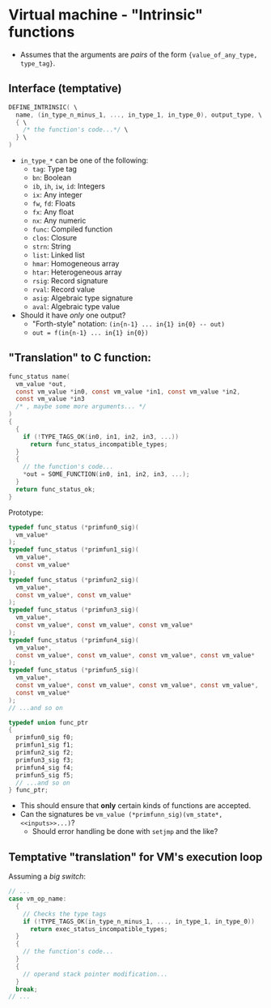 # Virtual machine - "Intrinsic" functions

- Assumes that the arguments are *pairs* of the form
  `{value_of_any_type, type_tag}`.

## Interface (temptative)

```c
DEFINE_INTRINSIC( \
  name, (in_type_n_minus_1, ..., in_type_1, in_type_0), output_type, \
  { \
    /* the function's code...*/ \
  } \
)
```

- `in_type_*` can be one of the following:
  - `tag`: Type tag
  - `bn`: Boolean
  - `ib`, `ih`, `iw`, `id`: Integers
  - `ix`: Any integer
  - `fw`, `fd`: Floats
  - `fx`: Any float
  - `nx`: Any numeric
  - `func`: Compiled function
  - `clos`: Closure
  - `strn`: String
  - `list`: Linked list
  - `hmar`: Homogeneous array
  - `htar`: Heterogeneous array
  - `rsig`: Record signature
  - `rval`: Record value
  - `asig`: Algebraic type signature
  - `aval`: Algebraic type value
- Should it have *only* one output?
  - "Forth-style" notation: `(in{n-1} ... in{1} in{0} -- out)`
  - `out = f(in{n-1} ... in{1} in{0})`

## "Translation" to C function:

```c
func_status name(
  vm_value *out,
  const vm_value *in0, const vm_value *in1, const vm_value *in2,
  const vm_value *in3
  /* , maybe some more arguments... */
)
{
  {
    if (!TYPE_TAGS_OK(in0, in1, in2, in3, ...))
      return func_status_incompatible_types;
  }
  {
    // the function's code...
    *out = SOME_FUNCTION(in0, in1, in2, in3, ...);
  }
  return func_status_ok;
}
```

Prototype:
```c
typedef func_status (*primfun0_sig)(
  vm_value*
);
typedef func_status (*primfun1_sig)(
  vm_value*,
  const vm_value*
);
typedef func_status (*primfun2_sig)(
  vm_value*,
  const vm_value*, const vm_value*
);
typedef func_status (*primfun3_sig)(
  vm_value*,
  const vm_value*, const vm_value*, const vm_value*
);
typedef func_status (*primfun4_sig)(
  vm_value*,
  const vm_value*, const vm_value*, const vm_value*, const vm_value*
);
typedef func_status (*primfun5_sig)(
  vm_value*,
  const vm_value*, const vm_value*, const vm_value*, const vm_value*,
  const vm_value*
);
// ...and so on

typedef union func_ptr
{
  primfun0_sig f0;
  primfun1_sig f1;
  primfun2_sig f2;
  primfun3_sig f3;
  primfun4_sig f4;
  primfun5_sig f5;
  // ...and so on
} func_ptr;
```
- This should ensure that **only** certain kinds of functions are accepted.
- Can the signatures be `vm_value (*primfunn_sig)(vm_state*, <<inputs>>...)`?
  - Should error handling be done with `setjmp` and the like?

## Temptative "translation" for VM's execution loop

Assuming a *big switch*:
```c
// ...
case vm_op_name:
  {
    // Checks the type tags
    if (!TYPE_TAGS_OK(in_type_n_minus_1, ..., in_type_1, in_type_0))
      return exec_status_incompatible_types;
  }
  {
    // the function's code...
  }
  {
    // operand stack pointer modification...
  }
  break;
// ...
```
